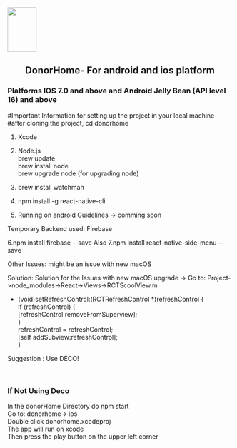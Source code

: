 <img src="http://tinyurl.com/jha2dhd" height="100" width="65">
<p align="center">
  <h2 align="center">DonorHome- For android and ios platform</h2>
  <h3>Platforms IOS 7.0 and above and Android Jelly Bean (API level 16) and above</h3>
</p>


#Important Information for setting up the project in your local machine
#after cloning the project, cd donorhome

1. Xcode
2. Node.js <br/>
 brew update <br />
 brew install node <br />
 brew upgrade node  (for upgrading node) <br />
3. brew install watchman

4. npm install -g react-native-cli <br />

5. Running on android Guidelines -> comming soon

Temporary Backend used: Firebase

 6.npm install firebase --save
Also 
 7.npm install react-native-side-menu --save
 
Other Issues: might be an issue with new macOS

Solution: Solution for the Issues with new macOS upgrade ->
Go to: Project->node_modules->React->Views->RCTScoolView.m

- (void)setRefreshControl:(RCTRefreshControl *)refreshControl
{ <br />
  if (refreshControl) { <br />
    [refreshControl removeFromSuperview]; <br/>
  } <br/>
  refreshControl = refreshControl; <br/>
  [self addSubview:refreshControl]; <br/>
} <br/>

Suggestion : Use DECO!

<br />
<h3>If Not Using Deco</h3>
In the donorHome Directory do npm start <br />
Go to:  donorhome-> ios <br />
Double click donorhome.xcodeproj <br />
The app will run on xcode <br />
Then press the play button on the upper left corner



